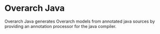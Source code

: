 # Overarch Java
Overarch Java generates Overarch models from annotated java sources by providing an annotation processor for the java compiler.
